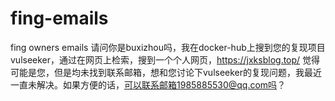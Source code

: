 # fing-emails
fing owners emails
请问你是buxizhou吗，我在docker-hub上搜到您的复现项目vulseeker，通过在网页上检索，搜到一个个人网页，https://jxksblog.top/   觉得可能是您，但是均未找到联系邮箱，想和您讨论下vulseeker的复现问题，我最近一直未解决。如果方便的话，可以联系邮箱1985885530@qq.com吗？
